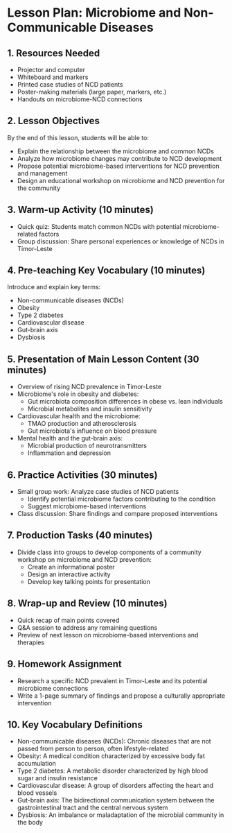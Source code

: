 # Lesson Plan: Microbiome and Non-Communicable Diseases

## 1. Resources Needed

- Projector and computer
- Whiteboard and markers
- Printed case studies of NCD patients
- Poster-making materials (large paper, markers, etc.)
- Handouts on microbiome-NCD connections

## 2. Lesson Objectives

By the end of this lesson, students will be able to:
- Explain the relationship between the microbiome and common NCDs
- Analyze how microbiome changes may contribute to NCD development
- Propose potential microbiome-based interventions for NCD prevention and management
- Design an educational workshop on microbiome and NCD prevention for the community

## 3. Warm-up Activity (10 minutes)

- Quick quiz: Students match common NCDs with potential microbiome-related factors
- Group discussion: Share personal experiences or knowledge of NCDs in Timor-Leste

## 4. Pre-teaching Key Vocabulary (10 minutes)

Introduce and explain key terms:
- Non-communicable diseases (NCDs)
- Obesity
- Type 2 diabetes
- Cardiovascular disease
- Gut-brain axis
- Dysbiosis

## 5. Presentation of Main Lesson Content (30 minutes)

- Overview of rising NCD prevalence in Timor-Leste
- Microbiome's role in obesity and diabetes:
  * Gut microbiota composition differences in obese vs. lean individuals
  * Microbial metabolites and insulin sensitivity
- Cardiovascular health and the microbiome:
  * TMAO production and atherosclerosis
  * Gut microbiota's influence on blood pressure
- Mental health and the gut-brain axis:
  * Microbial production of neurotransmitters
  * Inflammation and depression

## 6. Practice Activities (30 minutes)

- Small group work: Analyze case studies of NCD patients
  * Identify potential microbiome factors contributing to the condition
  * Suggest microbiome-based interventions
- Class discussion: Share findings and compare proposed interventions

## 7. Production Tasks (40 minutes)

- Divide class into groups to develop components of a community workshop on microbiome and NCD prevention:
  * Create an informational poster
  * Design an interactive activity
  * Develop key talking points for presentation

## 8. Wrap-up and Review (10 minutes)

- Quick recap of main points covered
- Q&A session to address any remaining questions
- Preview of next lesson on microbiome-based interventions and therapies

## 9. Homework Assignment

- Research a specific NCD prevalent in Timor-Leste and its potential microbiome connections
- Write a 1-page summary of findings and propose a culturally appropriate intervention

## 10. Key Vocabulary Definitions

- Non-communicable diseases (NCDs): Chronic diseases that are not passed from person to person, often lifestyle-related
- Obesity: A medical condition characterized by excessive body fat accumulation
- Type 2 diabetes: A metabolic disorder characterized by high blood sugar and insulin resistance
- Cardiovascular disease: A group of disorders affecting the heart and blood vessels
- Gut-brain axis: The bidirectional communication system between the gastrointestinal tract and the central nervous system
- Dysbiosis: An imbalance or maladaptation of the microbial community in the body